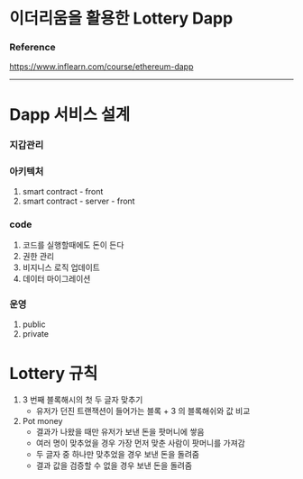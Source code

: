 # 이더리움을 활용한 Lottery Dapp

### Reference

https://www.inflearn.com/course/ethereum-dapp

- - -

# Dapp 서비스 설계

### 지갑관리

### 아키텍처
1. smart contract - front
2. smart contract - server - front

### code
1. 코드를 실행할때에도 돈이 든다
2. 권한 관리
3. 비지니스 로직 업데이트
4. 데이터 마이그레이션

### 운영
1. public
2. private


# Lottery 규칙

1. 3 번째 블록해시의 첫 두 글자 맞추기
    * 유저가 던진 트랜잭션이 들어가는 블록 + 3 의 블록해쉬와 값 비교
2. Pot money
    * 결과가 나왔을 때만 유저가 보낸 돈을 팟머니에 쌓음
    * 여러 명이 맞추었을 경우 가장 먼저 맞춘 사람이 팟머니를 가져감
    * 두 글자 중 하나만 맞추었을 경우 보낸 돈을 돌려줌
    * 결과 값을 검증할 수 없을 경우 보낸 돈을 돌려줌